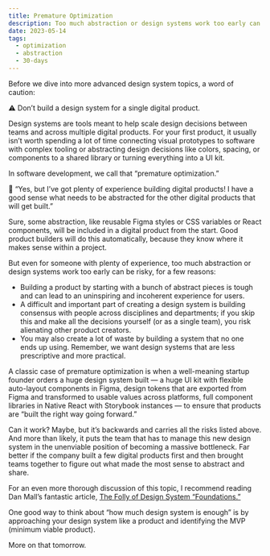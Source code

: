 ```yaml
---
title: Premature Optimization
description: Too much abstraction or design systems work too early can be risky.
date: 2023-05-14
tags:
  - optimization
  - abstraction
  - 30-days
---
```


Before we dive into more advanced design system topics, a word of caution:

⚠️ Don’t build a design system for a single digital product.

Design systems are tools meant to help scale design decisions between teams and across multiple digital products. For your first product, it usually isn’t worth spending a lot of time connecting visual prototypes to software with complex tooling or abstracting design decisions like colors, spacing, or components to a shared library or turning everything into a UI kit.

In software development, we call that “premature optimization.”

💬 “Yes, but I’ve got plenty of experience building digital products! I have a good sense what needs to be abstracted for the other digital products that will get built.”

Sure, some abstraction, like reusable Figma styles or CSS variables or React components, will be included in a digital product from the start. Good product builders will do this automatically, because they know where it makes sense within a project.

But even for someone with plenty of experience, too much abstraction or design systems work too early can be risky, for a few reasons:

- Building a product by starting with a bunch of abstract pieces is tough and can lead to an uninspiring and incoherent experience for users.
- A difficult and important part of creating a design system is building consensus with people across disciplines and departments; if you skip this and make all the decisions yourself (or as a single team), you risk alienating other product creators.
- You may also create a lot of waste by building a system that no one ends up using. Remember, we want design systems that are less prescriptive and more practical.
  
A classic case of premature optimization is when a well-meaning startup founder orders a huge design system built — a huge UI kit with flexible auto-layout components in Figma, design tokens that are exported from Figma and transformed to usable values across platforms, full component libraries in Native React with Storybook instances — to ensure that products are “built the right way going forward.”

Can it work? Maybe, but it’s backwards and carries all the risks listed above. And more than likely, it puts the team that has to manage this new design system in the unenviable position of becoming a massive bottleneck. Far better if the company built a few digital products first and then brought teams together to figure out what made the most sense to abstract and share.

For an even more thorough discussion of this topic, I recommend reading Dan Mall’s fantastic article, [The Folly of Design System “Foundations.”​](https://danmall.com/posts/folly-of-design-system-foundations/)

One good way to think about “how much design system is enough” is by approaching your design system like a product and identifying the MVP (minimum viable product).

More on that tomorrow.